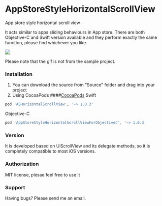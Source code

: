 AppStoreStyleHorizontalScrollView
=================================

App store style horizontal scroll view

It acts similar to apps sliding behaviours in App store. There are both Objective-C and Swift version available and they perform exactly the same function, please find whichever you like.

![](https://dl.dropboxusercontent.com/u/91675323/thumbookr.gif)

Please note that the gif is not from the sample project.

### Installation
1. You can download the source from "Source" folder and drag into your project
2. Using CocoaPods
####[CocoaPods](http://cocoapods.org)
Swift
```ruby
pod 'ASHorizontalScrollView', '~> 1.0.3'
``` 

Objective-C
```ruby
pod 'AppStoreStyleHorizontalScrollViewForObjectiveC', '~> 1.0.3'

``` 


### Version
It is developed based on UIScrollView and its delegate methods, so it is completely compatible to most iOS versions.

### Authorization
MIT license, plesae feel free to use it

### Support
Having bugs? Please send me an email.
